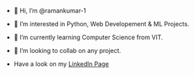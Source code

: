 - 👋 Hi, I’m @ramankumar-1
- 👀 I’m interested in Python, Web Developement & ML Projects. 
- 🌱 I’m currently learning Computer Science from VIT. 
- 💞️ I’m looking to collab on any project. 

-    Have a look on my <a href="https://www.linkedin.com/in/ramankumar-1/">LinkedIn Page<a>

<!---
ramankumar-1/ramankumar-1 is a ✨ special ✨ repository because its `README.md` (this file) appears on your GitHub profile.
You can click the Preview link to take a look at your changes.
--->



